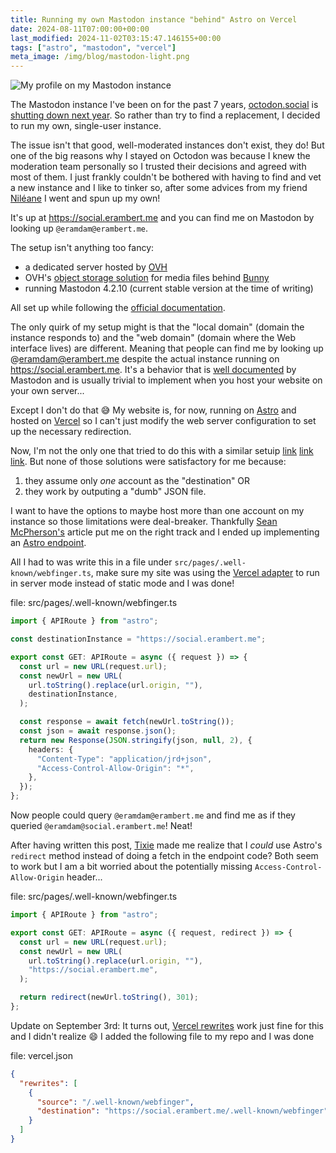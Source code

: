 ```yaml
---
title: Running my own Mastodon instance "behind" Astro on Vercel
date: 2024-08-11T07:00:00+00:00
last_modified: 2024-11-02T03:15:47.146155+00:00
tags: ["astro", "mastodon", "vercel"]
meta_image: /img/blog/mastodon-light.png
---
```


<picture>
  <source srcset="/img/blog/mastodon-dark.png" media="(prefers-color-scheme: dark)" type="image/png">
  <source srcset="/img/blog/mastodon-light.png" type="image/png"><img
    src="/img/blog/mastodon-light.png" alt="My profile on my Mastodon instance"  
    loading="lazy" decoding="async">
</picture>

The Mastodon instance I've been on for the past 7 years, [octodon.social](https://octodon.social) is [shutting down next year](https://octodon.social/@CobaltVelvet/112897672123037837). So rather than try to find a replacement, I decided to run my own, single-user instance.

The issue isn't that good, well-moderated instances don't exist, they do! But one of the big reasons why I stayed on Octodon was because I knew the moderation team personally so I trusted their decisions and agreed with most of them. I just frankly couldn't be bothered with having to find and vet a new instance and I like to tinker so, after some advices from my friend [Niléane](https://nileane.fr/) I went and spun up my own!

It's up at https://social.erambert.me and you can find me on Mastodon by looking up `@eramdam@erambert.me`.

The setup isn't anything too fancy:

- a dedicated server hosted by [OVH](https://eco.ovhcloud.com/en/)
- OVH's [object storage solution](https://us.ovhcloud.com/public-cloud/object-storage/) for media files behind [Bunny](https://bunny.net/)
- running Mastodon 4.2.10 (current stable version at the time of writing)

All set up while following the [official documentation](https://docs.joinmastodon.org/admin/prerequisites/).

The only quirk of my setup might is that the "local domain" (domain the instance responds to) and the "web domain" (domain where the Web interface lives) are different. Meaning that people can find me by looking up @eramdam@erambert.me despite the actual instance running on https://social.erambert.me. It's a behavior that is [well documented](https://docs.joinmastodon.org/admin/config/#web_domain) by Mastodon and is usually trivial to implement when you host your website on your own server...

Except I don't do that 😅 My website is, for now, running on [Astro](https://astro.build) and hosted on [Vercel](https://vercel.com/) so I can't just modify the web server configuration to set up the necessary redirection.

Now, I'm not the only one that tried to do this with a similar setuip [link](https://www.danillouz.dev/posts/mastodon-alias#using-my-custom-domain-as-an-alias) [link](https://brandonrozek.com/blog/mastodon-webfinger-alias-using-redirects/) [link](https://www.seanmcp.com/articles/use-your-domain-on-mastodon-with-astro/). But none of those solutions were satisfactory for me because:

1. they assume only _one_ account as the "destination" OR
2. they work by outputing a "dumb" JSON file.

I want to have the options to maybe host more than one account on my instance so those limitations were deal-breaker. Thankfully [Sean McPherson's](https://www.seanmcp.com/articles/use-your-domain-on-mastodon-with-astro/) article put me on the right track and I ended up implementing an [Astro endpoint](https://docs.astro.build/en/guides/endpoints/).

All I had to was write this in a file under `src/pages/.well-known/webfinger.ts`, make sure my site was using the [Vercel adapter](https://docs.astro.build/en/guides/integrations-guide/vercel/) to run in server mode instead of static mode and I was done!

file: src/pages/.well-known/webfinger.ts

```typescript
import { APIRoute } from "astro";

const destinationInstance = "https://social.erambert.me";

export const GET: APIRoute = async ({ request }) => {
  const url = new URL(request.url);
  const newUrl = new URL(
    url.toString().replace(url.origin, ""),
    destinationInstance,
  );

  const response = await fetch(newUrl.toString());
  const json = await response.json();
  return new Response(JSON.stringify(json, null, 2), {
    headers: {
      "Content-Type": "application/jrd+json",
      "Access-Control-Allow-Origin": "*",
    },
  });
};
```

Now people could query `@eramdam@erambert.me` and find me as if they queried `@eramdam@social.erambert.me`! Neat!

After having written this post, [Tixie](https://mastodon.guerilla.studio/@tixie) made me realize that I _could_ use Astro's `redirect` method instead of doing a fetch in the endpoint code? Both seem to work but I am a bit worried about the potentially missing `Access-Control-Allow-Origin` header...

file: src/pages/.well-known/webfinger.ts

```typescript
import { APIRoute } from "astro";

export const GET: APIRoute = async ({ request, redirect }) => {
  const url = new URL(request.url);
  const newUrl = new URL(
    url.toString().replace(url.origin, ""),
    "https://social.erambert.me",
  );

  return redirect(newUrl.toString(), 301);
};
```

Update on September 3rd: It turns out, [Vercel rewrites](https://vercel.com/docs/edge-network/rewrites) work just fine for this and I didn't realize 😄 I added the following file to my repo and I was done

file: vercel.json

```json
{
  "rewrites": [
    {
      "source": "/.well-known/webfinger",
      "destination": "https://social.erambert.me/.well-known/webfinger"
    }
  ]
}
```
